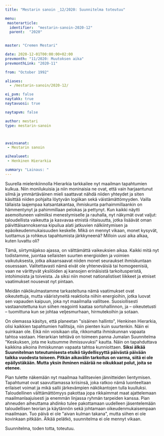 ```yaml
---
title: "Mestarin sanoin _12/2020: Suunnitelma toteutuu"

menu:
 masterarticle:
  identifier:  "mestarin-sanoin-2020-12"
  parent:  "2020"

 
master: "Cremen Mestari"

date: 2020-12-01T00:00:00+02:00
prevmonth: "11/2020: Muutoksen aika"
prevmonthLink: "2020-11"

from: "October 1992"

aliases:
  - /mestarin-sanoin/2020-12/

ei_pvm: false
naytakk: true
naytavuosi: true

naytapvm: false

author: mestari
type: mestarin-sanoin



avainsanat:
 - Mestarin sanoin

aihealueet:
 - Henkinen Hierarkia

summary: "Lainaus: "
---
```

Suurella mielenkiinnolla Hierarkia tarkkailee nyt maailman tapahtumien kulkua. Niin monilukuisia ja niin moninaisia ne ovat, että vain harjaantunut silmä ja ymmärtäväinen mieli saattavat nähdä niiden yhteydet ja siten käsittää niiden pohjalta löytyvän logiikan sekä väistämättömyyden. Vailla tällaista laajempaa katsantakantaa, ihmiskunta parhaimmillaankin on hämmentynyt ja pahimmillaan pelokas ja pettynyt. Kun kaikki näytti asemoituneen valmiiksi menestymiselle ja rauhalla, nyt näkymät ovat valjut: taloudellista vaikeutta ja kasvavaa etnistä riitaisuutta, jotka lisäävät oman päivittäisannoksensa kipuilua alati jatkuvien nälkiintymisen ja epäoikeudenmukaisuuden keskelle. Mikä on mennyt vikaan, monet kysyvät, luottamus ja rohkeus tapahtumista järkkyneenä? Milloin uusi aika alkaa, kuten luvattu oli?

Tämä, siirtymäjakso ajassa, on välttämättä vaikeuksien aikaa. Kaikki mitä nyt todistamme, juontaa sellaisten suurten energioiden ja voimien vaikutuksesta, jotka aikaansaavat niiden monet seuraukset ihmiskuntaan osuessaan. Valitettavasti nämä eivät ole yhteneväisiä tai homogeenisiä, vaan ne värittyvät yksilöiden aj kansojen erinäisistä tarkoitusperistä, intohimoista ja toiveista. Ja siksi niin monet nationalistiset liikkeet ja etniset vaatimukset nousevat nyt pintaan.

Meidän näkökulmastamme tarkasteltuna nämä vaatimukset ovat oikeutettuja, mutta vääristyneitä reaktioita niihin energioihin, jotka luovat sen vapauden kaipuun, joka nyt maailmalla vallitsee. Suosiollisesti vastaanotettuna kun siihen reagointi kaataa sortohallinnon, ja – oikeutetusti – tuomittuna kun se johtaa veljesmurhaan, hirmutekoihin ja sotaan.

On olemassa käsitys, että planeetan "sisäinen hallinto", Henkinen Hierarkia, olisi kaikkien tapahtumien hallitsija, niin pienten kuin suurtenkin. Näin ei suinkaan ole. Eikä niin voisikaan olla, rikkomatta ihmiskunnan vapaata tahtoa vastaan. Hierarkian tehtävä on toimeen panna Jumalan Suunnitelma "Keskuksen, jota me kutsumme ihmissuvuksi" kautta. Näin on tapahduttava kaikkina aikoina ihmiskunnan vapaata tahtoa kunnioittaen. **Siksi älkää Suunnitelman toteutumisesta etsikö täydellisyyttä päivästä päivään taikka vuodesta toiseen. Pitkän aikavälin tarkoitus on varma, siitä ei ole epäilystäkään. Mutta yksin ihminen määrää ne oikukkaat polut, joita se etenee.**

Pian tulette näkemään nyt maailmaa hallitsevien jännitteiden lientymisen. Tapahtumat ovat saavuttamassa kriisinsä, joka ratkoo nämä luonteeltaan erilaiset voimat ja mikä sallii järkevämpien näkökantojen tulla kuulluksi. Taloudellinen välttämättömyys pakottaa jopa rikkaimmat maat ajattelemaan maailmanlaajuisesti ja enemmän linjassa ryhmän tarpeiden kanssa. Pian ahneuden aiheuttama ahdinko tulee pakottamaan uudelleen jäsentelemään taloudellisen teorian ja käytännön sekä johtamaan oikeudenmukaisempaan maailmaan. Tuo päivä ei ole "aivan kulman takana", mutta siihen ei ole kovinkaan pitkään. Älkää pelätkö, suunnitelma ei ole mennyt vikaan.

Suunnitelma, toden totta, toteutuu.